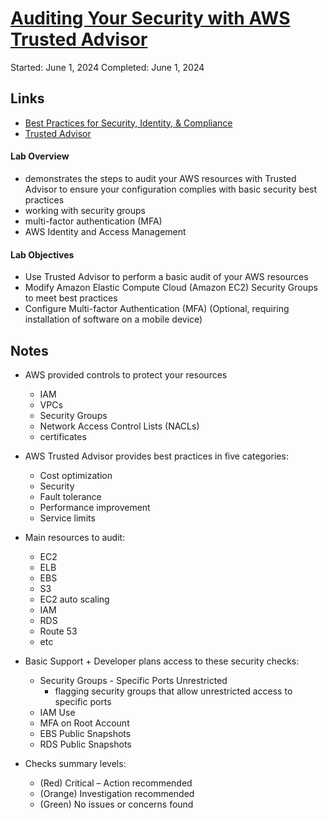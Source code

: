 # [Auditing Your Security with AWS Trusted Advisor](https://explore.skillbuilder.aws/learn/course/887/auditing-your-security-with-aws-trusted-advisor;lp=1046)

Started: June 1, 2024
Completed: June 1, 2024

## Links
- [Best Practices for Security, Identity, & Compliance](https://aws.amazon.com/architecture/security-identity-compliance/?cards-all.sort-by=item.additionalFields.sortDate&cards-all.sort-order=desc&awsf.content-type=*all&awsf.methodology=*all)
- [Trusted Advisor](https://aws.amazon.com/premiumsupport/technology/trusted-advisor/)

#### Lab Overview
- demonstrates the steps to audit your AWS resources with Trusted Advisor to ensure your configuration complies with basic security best practices
- working with security groups
- multi-factor authentication (MFA)
- AWS Identity and Access Management

#### Lab Objectives
- Use Trusted Advisor to perform a basic audit of your AWS resources
- Modify Amazon Elastic Compute Cloud (Amazon EC2) Security Groups to meet best practices
- Configure Multi-factor Authentication (MFA) (Optional, requiring installation of software on a mobile device)

## Notes 
- AWS provided controls to protect your resources
  - IAM
  - VPCs
  - Security Groups
  - Network Access Control Lists (NACLs)
  - certificates

- AWS Trusted Advisor provides best practices in five categories:
  - Cost optimization
  - Security
  - Fault tolerance
  - Performance improvement
  - Service limits

- Main resources to audit:
  - EC2
  - ELB
  - EBS
  - S3
  - EC2 auto scaling
  - IAM
  - RDS
  - Route 53
  - etc

- Basic Support + Developer plans access to these security checks:
  - Security Groups - Specific Ports Unrestricted
    - flagging security groups that allow unrestricted access to specific ports
  - IAM Use
  - MFA on Root Account
  - EBS Public Snapshots
  - RDS Public Snapshots

- Checks summary levels:
  - (Red) Critical – Action recommended
  - (Orange) Investigation recommended
  - (Green) No issues or concerns found
